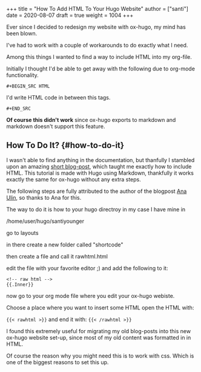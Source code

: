 +++
title = "How To Add HTML To Your Hugo Website"
author = ["santi"]
date = 2020-08-07
draft = true
weight = 1004
+++

Ever since I decided to redesign my website with ox-hugo, my mind has been blown.

I've had to work with a couple of workarounds to do exactly what I need.

Among this things I wanted to find a way to include HTML into my org-file.

Initially I thought I'd be able to get away with the following due to org-mode functionality.

`#+BEGIN_SRC HTML`

I'd write HTML code in between this tags.

`#+END_SRC`

**Of course this didn't work** since ox-hugo exports to markdown and markdown doesn't support this feature.


## How To Do It? {#how-to-do-it}

I wasn't able to find anything in the documentation, but thanfully I stambled upon an amazing [short blog-post](~/Zotero/storage/289Z3CW7/hugo-raw-html-shortcode.html), which taught me exactly how to include HTML. This tutorial is made with Hugo using Markdown, thankfully it works exactly the same for ox-hugo without any extra steps.

The following steps are fully attributed to the author of the blogpost [Ana Ulin](https://anaulin.org), so thanks to Ana for this.

The way to do it is how to your hugo directroy
in my case I have mine in

/home/user/hugo/santiyounger

go to layouts

in there create a new folder called "shortcode"

then create a file and call it rawhtml.html

edit the file with your favorite editor ;)
and add the following to it:

```nil
<!-- raw html -->
{{.Inner}}
```

now go to your org mode file where you edit your ox-hugo webiste.

Choose a place where you want to insert some HTML
open the HTML with:

`{{< rawhtml >}}`
and end it with:
`{{< /rawhtml >}}`

I found this extremely useful for migrating my old blog-posts into this new ox-hugo website set-up, since most of my old content was formatted in in HTML.

Of course the reason why you might need this is to work with css. Which is one of the biggest reasons to set this up.

